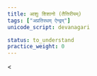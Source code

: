 ```yaml
---
title: आशुः शिशानो (तैत्तिरीयम्)
tags: ["अप्रतिरथम् ऐन्द्रम्"]
unicode_script: devanagari

status: to_understand
practice_weight: 0
---
```


<<div class="js_include" url="vedAH/Rk/shAkalam/saMhitA/10/103_AshuH_shishAno/"  newLevelForH1="2" includeTitle="true"> </div>  

